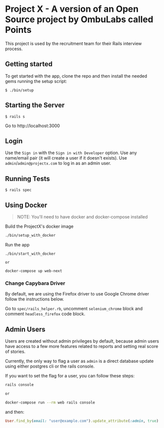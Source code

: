 # Project X - A version of an Open Source project by OmbuLabs called Points

This project is used by the recruitment team for their Rails interview process.

## Getting started

To get started with the app, clone the repo and then install the needed gems running the setup script:

```
$ ./bin/setup
```

## Starting the Server

```
$ rails s
```

Go to http://localhost:3000

## Login

Use the `Sign in` with the `Sign in with Developer` option. Use any name/email pair (it will create a user if it doesn't exists). Use `admin`/`admin@projectx.com` to log in as an admin user.

## Running Tests

```
$ rails spec
```

## Using Docker

> NOTE: You'll need to have docker and docker-compose installed

Build the ProjectX's docker image

```bash
./bin/setup_with_docker
```

Run the app

```
./bin/start_with_docker

or

docker-compose up web-next
```

### Change Capybara Driver

By default, we are using the Firefox driver to use Google Chrome driver
follow the instructions below.

Go to `spec/rails_helper.rb`,
uncomment `selenium_chrome` block and comment `headless_firefox` code block.

## Admin Users

Users are created without admin privileges by default, because admin users have access to a few more features related to reports and setting real score of stories.

Currently, the only way to flag a user as `admin` is a direct database update using either postgres cli or the rails console.

If you want to set the flag for a user, you can follow these steps:

```bash
rails console

or

docker-compose run --rm web rails console
```

and then:

```ruby
User.find_by(email: "user@example.com").update_attribute(:admin, true)
```
